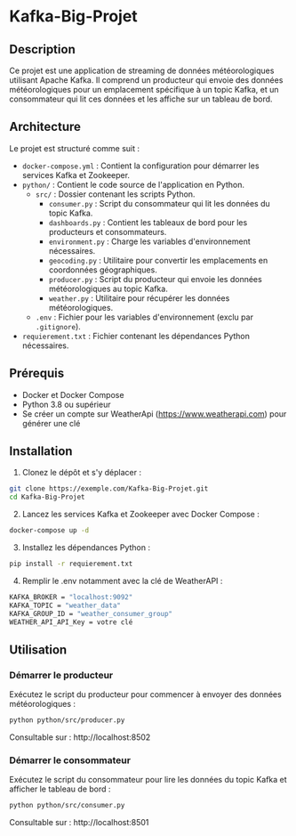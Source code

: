 # Kafka-Big-Projet

## Description

Ce projet est une application de streaming de données météorologiques utilisant Apache Kafka. Il comprend un producteur qui envoie des données météorologiques pour un emplacement spécifique à un topic Kafka, et un consommateur qui lit ces données et les affiche sur un tableau de bord.

## Architecture

Le projet est structuré comme suit :

- `docker-compose.yml` : Contient la configuration pour démarrer les services Kafka et Zookeeper.
- `python/` : Contient le code source de l'application en Python.
  - `src/` : Dossier contenant les scripts Python.
    - `consumer.py` : Script du consommateur qui lit les données du topic Kafka.
    - `dashboards.py` : Contient les tableaux de bord pour les producteurs et consommateurs.
    - `environment.py` : Charge les variables d'environnement nécessaires.
    - `geocoding.py` : Utilitaire pour convertir les emplacements en coordonnées géographiques.
    - `producer.py` : Script du producteur qui envoie les données météorologiques au topic Kafka.
    - `weather.py` : Utilitaire pour récupérer les données météorologiques.
  - `.env` : Fichier pour les variables d'environnement (exclu par `.gitignore`).
- `requierement.txt` : Fichier contenant les dépendances Python nécessaires.

## Prérequis

- Docker et Docker Compose
- Python 3.8 ou supérieur
- Se créer un compte sur WeatherApi (https://www.weatherapi.com) pour générer une clé

## Installation

1. Clonez le dépôt et s'y déplacer :
```sh
git clone https://exemple.com/Kafka-Big-Projet.git
cd Kafka-Big-Projet
```

2. Lancez les services Kafka et Zookeeper avec Docker Compose :
```sh
docker-compose up -d
```

3. Installez les dépendances Python :
```sh
pip install -r requierement.txt
```

4. Remplir le .env notamment avec la clé de WeatherAPI :
```sh
KAFKA_BROKER = "localhost:9092"
KAFKA_TOPIC = "weather_data"
KAFKA_GROUP_ID = "weather_consumer_group"
WEATHER_API_API_Key = votre clé
```


## Utilisation

### Démarrer le producteur

Exécutez le script du producteur pour commencer à envoyer des données météorologiques :
```sh
python python/src/producer.py
```
Consultable sur : http://localhost:8502

### Démarrer le consommateur

Exécutez le script du consommateur pour lire les données du topic Kafka et afficher le tableau de bord :
```sh
python python/src/consumer.py
```
Consultable sur : http://localhost:8501
